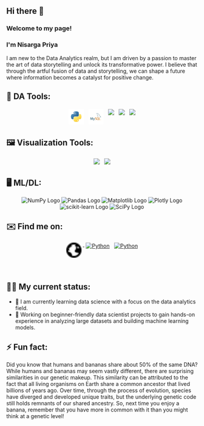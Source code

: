 ## Hi there 👋 
### Welcome to my page!
### I'm Nisarga Priya
I am new to the Data Analytics realm, but I am driven by a passion to master the art of data storytelling and unlock its transformative power. I believe that through the artful fusion of data and storytelling, we can shape a future where information becomes a catalyst for positive change.

## 🧰 DA Tools:
<p align="center">
<img src="https://raw.githubusercontent.com/github/explore/80688e429a7d4ef2fca1e82350fe8e3517d3494d/topics/python/python.png" alt="Python" height="40" style="vertical-align:top; margin:4px">
<img src="https://raw.githubusercontent.com/github/explore/80688e429a7d4ef2fca1e82350fe8e3517d3494d/topics/mysql/mysql.png" alt="Javascript" height="40" style="vertical-align:top; margin:4px">
<img src="https://raw.githubusercontent.com/D4Vinci/Dr0p1t-Framework/master/icons/Microsoft-Excel.ico" height="40" style="vertical-align:top; margin:4px">
<img src="https://raw.githubusercontent.com/D4Vinci/Dr0p1t-Framework/master/icons/Powerpoint-green.ico" height="40" style="vertical-align:top; margin:4px">
<img src="https://avatars.githubusercontent.com/u/7388996?s=200&v=4" height="40" style="vertical-align:top; margin:4px"> 
</p>

## 🖼 Visualization Tools:
<p align="center">
<img src="https://surveymonkey-assets.s3.amazonaws.com/papiasset/apps/logos/2e989404-aed0-41ea-9198-ddc1c76d7a4a" height="40" style="vertical-align:top; margin:4px">
<img src="https://raw.githubusercontent.com/microsoft/PowerBI-Icons/main/PNG/Power-BI.png" height="40" style="vertical-align:top; margin:4px">
</p>

##  🖥️ ML/DL:
<div align="center">
  <img src="https://img.shields.io/badge/numpy-%23013243.svg?style=for-the-badge&logo=numpy&logoColor=white" alt="NumPy Logo">
  <img src="https://img.shields.io/badge/pandas-%23150458.svg?style=for-the-badge&logo=pandas&logoColor=white" alt="Pandas Logo">
  <img src="https://img.shields.io/badge/Matplotlib-%23ffffff.svg?style=for-the-badge&logo=Matplotlib&logoColor=black" alt="Matplotlib Logo">
  <img src="https://img.shields.io/badge/Plotly-%233F4F75.svg?style=for-the-badge&logo=plotly&logoColor=white" alt="Plotly Logo">
  <img src="https://img.shields.io/badge/scikit--learn-%23F7931E.svg?style=for-the-badge&logo=scikit-learn&logoColor=white" alt="scikit-learn Logo">
  <img src="https://img.shields.io/badge/SciPy-%230C55A5.svg?style=for-the-badge&logo=scipy&logoColor=%white" alt="SciPy Logo">
</div>

## ✉️ Find me on:
<p align="center">
 <a href="https://github.com/Nisarga-priya" target="_blank" rel="noopener noreferrer"> <img src="https://raw.githubusercontent.com/iconic/open-iconic/master/svg/globe.svg" alt="Python" height="40" style="vertical-align:top; margin:4px"> </a>
 <a href="https://www.linkedin.com/in/nisargapriyav/" target="_blank" rel="noopener noreferrer"> <img src="https://cdn.jsdelivr.net/npm/simple-icons@v3/icons/linkedin.svg" alt="Python" height="40" style="vertical-align:top; margin:4px"></a>
 <a href="nisargapriya97@gmail.com"> <img src="https://cdn.jsdelivr.net/npm/simple-icons@v3/icons/gmail.svg" alt="Python" height="40" style="vertical-align:top; margin:4px"></a>
</p>
<br />

## 🐱‍👤 My current status:
- 🌱 I am currently learning data science with a focus on the data analytics field.
- 🔭 Working on beginner-friendly data scientist projects to gain hands-on experience in analyzing large datasets and building machine learning models.

## ⚡ Fun fact:
Did you know that humans and bananas share about 50% of the same DNA? While humans and bananas may seem vastly different, there are surprising similarities in our genetic makeup. This similarity can be attributed to the fact that all living organisms on Earth share a common ancestor that lived billions of years ago. Over time, through the process of evolution, species have diverged and developed unique traits, but the underlying genetic code still holds remnants of our shared ancestry. So, next time you enjoy a banana, remember that you have more in common with it than you might think at a genetic level!
